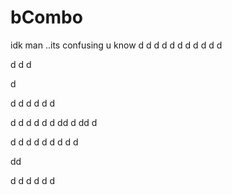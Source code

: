 # bCombo
idk man ..its confusing u know
d
d
d
d
d
d
d
d
d
d
d

d
d
d

d

d
d
d
d
d
d

d
d
d
d
d
d
dd
d
dd
d

d
d
d
d
d
d
d
d
d

dd

d
d
d
d
d
d